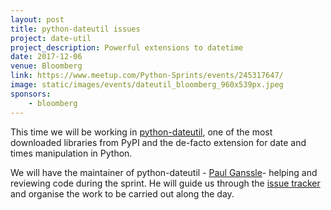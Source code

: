```yaml
---
layout: post
title: python-dateutil issues
project: date-util
project_description: Powerful extensions to datetime
date: 2017-12-06
venue: Bloomberg
link: https://www.meetup.com/Python-Sprints/events/245317647/
image: static/images/events/dateutil_bloomberg_960x539px.jpeg
sponsors: 
    - bloomberg
---
```


This time we will be working in [python-dateutil](https://github.com/dateutil/dateutil), one of the most downloaded libraries from PyPI and the de-facto extension for date and times manipulation in Python.

We will have the maintainer of python-dateutil - [Paul Ganssle](https://github.com/pganssle)- helping and reviewing code during the sprint. He will guide us through the [issue tracker](https://github.com/dateutil/dateutil/issues) and organise the work to be carried out along the day.